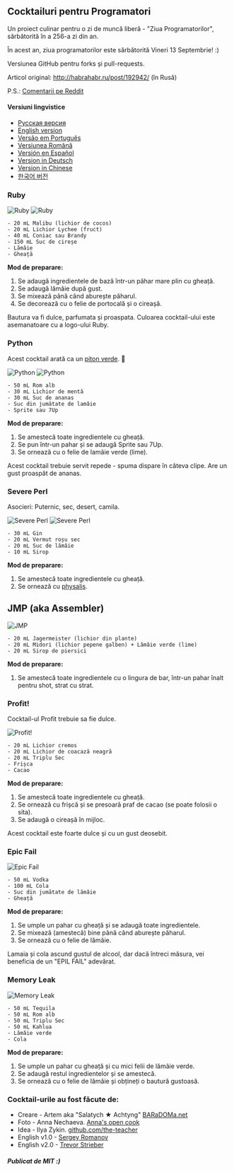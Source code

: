## Cocktailuri pentru Programatori

Un proiect culinar pentru o zi de muncă liberă - "Ziua Programatorilor", sărbătorită în a 256-a zi din an.

În acest an, ziua programatorilor este sărbătorită Vineri 13 Septembrie! :)

Versiunea GitHub pentru forks și pull-requests.

Articol original: http://habrahabr.ru/post/192942/ (în Rusă)

P.S.: [Comentarii pe Reddit](http://www.reddit.com/r/programming/comments/1m6n2g/cocktails_for_programmers/)

#### Versiuni lingvistice

* [Pусская версия](README.md)
* [English version](cocktails_for_programers.md)
* [Versão em Português](coqueteis_para_programadores.md)
* [Versiunea Română](cocktailuri_pentru_programatori.md)
* [Versión en Español](cócteles_para_programadores.md)
* [Version in Deutsch](cocktails_fuer_programmierer.md)
* [Version in Chinese](程序员鸡尾酒.md)
* [한국어 버전](프로그래머를_위한_칵테일.md)

### Ruby

<img src="http://habr.habrastorage.org/post_images/d9a/b87/91d/d9ab8791dff93a03020fc96faf408c48.jpg" alt="Ruby" title="Ruby" />

<img src="http://habr.habrastorage.org/post_images/c50/c74/b1b/c50c74b1bad7a7a785c5055eaeb6a0aa.jpg" alt="Ruby" title="Ruby" />

```
- 20 mL Malibu (lichior de cocos)
- 20 mL Lichior Lychee (fruct)
- 40 mL Coniac sau Brandy
- 150 mL Suc de cireșe
- Lămâie
- Gheață
```

**Mod de preparare:**

1.  Se adaugă ingredientele de bază într-un păhar mare plin cu gheață.
2.  Se adaugă lămâie după gust.
3.  Se mixează până când aburește păharul.
4.  Se decorează cu o felie de portocală și o cireașă.

Bautura va fi dulce, parfumata și proaspata. Culoarea cocktail-ului este asemanatoare cu a logo-ului Ruby.

### Python

Acest cocktail arată ca un [piton verde](https://www.google.ru/search?q=green+python&ie=UTF-8&tbm=isch&source=og). :snake:

<img src="http://habr.habrastorage.org/post_images/a81/043/540/a81043540b546fe94fd3f8228c1be439.jpg" alt="Python" title="Python" />

<img src="http://habr.habrastorage.org/post_images/8b2/170/619/8b21706197f93ffde4f8f1d7cb9c444b.jpg" alt="Python" title="Python" />

```
- 50 mL Rom alb
- 30 mL Lichior de mentă
- 30 mL Suc de ananas
- Suc din jumătate de lamâie
- Sprite sau 7Up
```

**Mod de preparare:**

1.  Se amestecă toate ingredientele cu gheață.
2.  Se pun într-un pahar și se adaugă Sprite sau 7Up.
3.  Se ornează cu o felie de lamâie verde (lime).

Acest cocktail trebuie servit repede - spuma dispare în câteva clipe. Are un gust proaspăt de ananas.

### Severe Perl

Asocieri: Puternic, sec, desert, camila.

<img src="http://habr.habrastorage.org/post_images/122/4c2/773/1224c27737964d566311aae4fae37829.jpg" alt="Severe Perl" title="Severe Perl" />

<img src="http://habr.habrastorage.org/post_images/335/a14/7a8/335a147a8eff811aa6cf6470c84181bd.jpg" alt="Severe Perl" title="Severe Perl" />

```
- 30 mL Gin
- 20 mL Vermut roșu sec
- 20 mL Suc de lămâie
- 10 mL Sirop
```

**Mod de preparare:**

1.  Se amestecă toate ingredientele cu gheață.
2.  Se ornează cu [physalis](http://en.wikipedia.org/wiki/Physalis).

## JMP (aka Assembler)

<img src="http://habr.habrastorage.org/post_images/e40/2f5/004/e402f5004acdd7ad9f7d834fed1dc6f1.jpg" alt="JMP" title="JMP" />

```
- 20 mL Jagermeister (lichior din plante)
- 20 mL Midori (lichior pepene galben) + Lămâie verde (lime)
- 20 mL Sirop de piersici
```

**Mod de preparare:**

1.  Se amestecă toate ingredientele cu o lingura de bar, într-un pahar înalt pentru shot, strat cu strat.

### Profit!

Cocktail-ul Profit trebuie sa fie dulce. 

<img src="http://habr.habrastorage.org/post_images/962/c3f/122/962c3f12264c8baf7c00d7f5c2322905.jpg" alt="Profit!" title="Profit!"/>

```
- 20 mL Lichior cremos
- 20 mL Lichior de coacază neagră
- 20 mL Triplu Sec
- Frișca
- Cacao
```

**Mod de preparare:**

1.  Se amestecă toate ingredientele cu gheață.
2.  Se ornează cu frișcă și se presoară praf de cacao (se poate folosii o sita).
3.  Se adaugă o cireașă în mijloc.

Acest cocktail este foarte dulce și cu un gust deosebit.

### Epic Fail

<img src="http://habr.habrastorage.org/post_images/56f/3dc/235/56f3dc2353b0f845a3e8c29512f68dd7.jpg" alt="Epic Fail" title="Epic Fail" />

```
- 50 mL Vodka
- 100 mL Cola
- Suc din jumătate de lămâie
- Gheață
```

**Mod de preparare:**

1.  Se umple un pahar cu gheață și se adaugă toate ingredientele.
2.  Se mixează (amestecă) bine  până când aburește păharul.
3.  Se ornează cu o felie de lămâie.

Lamaia și cola ascund gustul de alcool, dar dacă întreci măsura, vei beneficia de un "EPIL FAIL" adevărat.

### Memory Leak

<img src="http://habr.habrastorage.org/post_images/6e8/159/0bf/6e81590bfa8295c4129415063b9ffde7.jpg" alt="Memory Leak" title="Memory Leak" />

```
- 50 mL Tequila
- 50 mL Rom alb
- 50 mL Triplu Sec
- 50 mL Kahlua
- Lămâie verde
- Cola
```

**Mod de preparare:**

1.  Se umple un pahar cu gheață și cu mici felii de lămâie verde.
2.  Se adaugă restul ingredientelor și se amestecă.
3.  Se ornează cu o felie de lămâie și obțineți o bautură gustoasă.

### Cocktail-urile au fost făcute de:

* Creare - Artem aka "Salatych ★ Achtyng" [BARaDOMa.net](http://vk.com/baradomanet)
* Foto - Anna Nechaeva. [Anna's open cook](http://open-cook.ru)
* Idea - Ilya Zykin. [github.com/the-teacher](https://github.com/the-teacher)
* English v1.0 - [Sergey Romanov](https://github.com/srg-rmnv)
* English v2.0 - [Trevor Strieber](https://github.com/TrevorS)

##### Publicat de MIT :)
